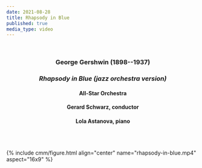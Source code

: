 ```yaml
---
date: 2021-08-28
title: Rhapsody in Blue
published: true
media_type: video
---
```


<br/>

<div class="shaded-box" markdown="1" style="text-align: center;">

### George Gershwin (1898--1937)
### *Rhapsody in Blue (jazz orchestra version)*
#### All-Star Orchestra
#### Gerard Schwarz, conductor
#### Lola Astanova, piano

<br/>

</div>

<br/>

{% include cmm/figure.html align="center" name="rhapsody-in-blue.mp4" aspect="16x9" %}

